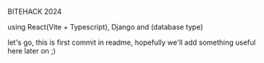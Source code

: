 BITEHACK 2024

using React(Vite + Typescript), Django and (database type)

let's go, this is first commit in readme, hopefully we'll add something useful here later on ;)